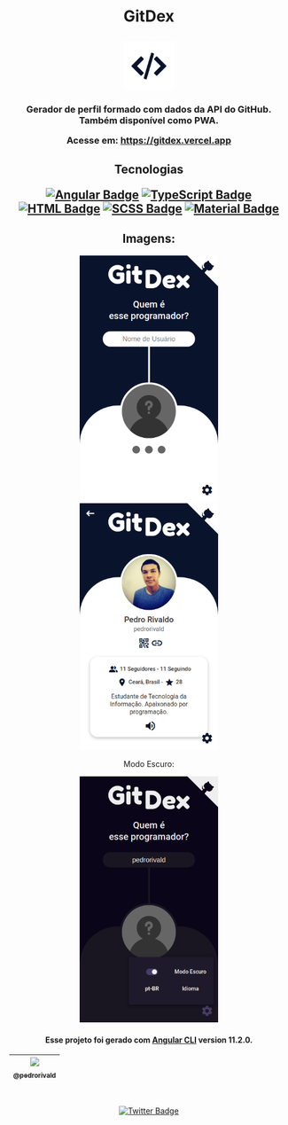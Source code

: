 <h1 align="center">

  GitDex

  <img src="./src/assets/images/logo-icon.svg" width="90px" align="center"/>

</h1>

<h3 align="center">

  Gerador de perfil formado com dados da API do GitHub. Também disponível como PWA.

  Acesse em: <a href="https://gitdex.vercel.app" target="_blank">https://gitdex.vercel.app</a>

</h3>

<h2 align="center">

  Tecnologias
  <br>

  [![Angular Badge](https://img.shields.io/badge/Angular-DD0031?style=for-the-badge&logo=angular&logoColor=white)](https://angular.io/)
  [![TypeScript Badge](https://img.shields.io/badge/TypeScript-007ACC?style=for-the-badge&logo=typescript&logoColor=white)](https://www.typescriptlang.org/)
  [![HTML Badge](https://img.shields.io/badge/HTML5-E34F26?style=for-the-badge&logo=html5&logoColor=white)](https://developer.mozilla.org/pt-BR/docs/Web/HTML/Element)
  [![SCSS Badge](https://img.shields.io/badge/Sass-CC6699?style=for-the-badge&logo=sass&logoColor=white)](https://sass-lang.com/documentation)
  [![Material Badge](https://img.shields.io/badge/Material--UI-0081CB?style=for-the-badge&logo=material-ui&logoColor=white)](https://material.io/design)

</h2>

<div align="center">

  <h2>Imagens:</h2>

  <img src="./.github/img/mobile-home.png" width="250" />

  <br>

  <img src="./.github/img/mobile-user.png" width="250" />

  <br>

  Modo Escuro:

  <img src="./.github/img/mobile-dark.png" width="250" />

</div>

<h4 align="center">

  Esse projeto foi gerado com [Angular CLI](https://github.com/angular/angular-cli) version 11.2.0.

</h4>

<div align="center">

  | [<img src="https://avatars2.githubusercontent.com/u/61600036?s=150&u=3ac690ed826fc73ec79c08d70e8c77e0efdc5d5b&v=4"><br><sub>@pedrorivald</sub>](https://github.com/pedrorivald) |
| :---: |

  <br>

  [![Twitter Badge](https://img.shields.io/badge/Twitter-Profile-informational?style=flat&logo=twitter&logoColor=white&color=1CA2F1)](https://twitter.com/pedrorivald)
  
</div>
